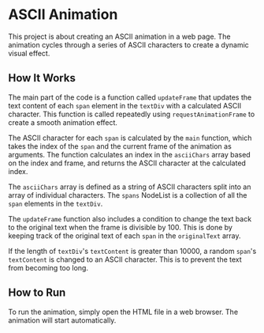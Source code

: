 # ASCII Animation

This project is about creating an ASCII animation in a web page. The animation cycles through a series of ASCII characters to create a dynamic visual effect.

## How It Works

The main part of the code is a function called `updateFrame` that updates the text content of each `span` element in the `textDiv` with a calculated ASCII character. This function is called repeatedly using `requestAnimationFrame` to create a smooth animation effect.

The ASCII character for each `span` is calculated by the `main` function, which takes the index of the `span` and the current frame of the animation as arguments. The function calculates an index in the `asciiChars` array based on the index and frame, and returns the ASCII character at the calculated index.

The `asciiChars` array is defined as a string of ASCII characters split into an array of individual characters. The `spans` NodeList is a collection of all the `span` elements in the `textDiv`.

The `updateFrame` function also includes a condition to change the text back to the original text when the frame is divisible by 100. This is done by keeping track of the original text of each `span` in the `originalText` array.

If the length of `textDiv`'s `textContent` is greater than 10000, a random `span`'s `textContent` is changed to an ASCII character. This is to prevent the text from becoming too long.

## How to Run

To run the animation, simply open the HTML file in a web browser. The animation will start automatically.